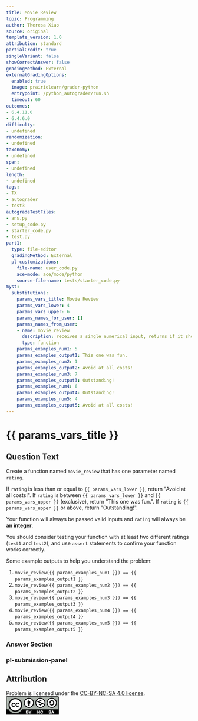 ```yaml
---
title: Movie Review
topic: Programming
author: Theresa Xiao
source: original
template_version: 1.0
attribution: standard
partialCredit: true
singleVariant: false
showCorrectAnswer: false
gradingMethod: External
externalGradingOptions:
  enabled: true
  image: prairielearn/grader-python
  entrypoint: /python_autograder/run.sh
  timeout: 60
outcomes:
- 6.4.11.0
- 6.4.6.0
difficulty:
- undefined
randomization:
- undefined
taxonomy:
- undefined
span:
- undefined
length:
- undefined
tags:
- TX
- autograder
- test3
autogradeTestFiles:
- ans.py
- setup_code.py
- starter_code.py
- test.py
part1:
  type: file-editor
  gradingMethod: External
  pl-customizations:
    file-name: user_code.py
    ace-mode: ace/mode/python
    source-file-name: tests/starter_code.py
myst:
  substitutions:
    params_vars_title: Movie Review
    params_vars_lower: 4
    params_vars_upper: 6
    params_names_for_user: []
    params_names_from_user:
    - name: movie_review
      description: receives a single numerical input, returns if it should be filtered
      type: function
    params_examples_num1: 5
    params_examples_output1: This one was fun.
    params_examples_num2: 1
    params_examples_output2: Avoid at all costs!
    params_examples_num3: 7
    params_examples_output3: Outstanding!
    params_examples_num4: 6
    params_examples_output4: Outstanding!
    params_examples_num5: 4
    params_examples_output5: Avoid at all costs!
---
```

# {{ params_vars_title }}

## Question Text

Create a function named `movie_review` that has one parameter named `rating`.

If `rating` is less than or equal to `{{ params_vars_lower }}`, return "Avoid at all costs!".
If `rating` is between `{{ params_vars_lower }}` and `{{ params_vars_upper }}` (exclusive), return "This one was fun.".
If `rating` is `{{ params_vars_upper }}` or above, return "Outstanding!".

Your function will always be passed valid inputs and `rating` will always be **an integer**.

You should consider testing your function with at least two different ratings (`test1` and `test2`), and use `assert` statements to confirm your function works correctly.

Some example outputs to help you understand the problem:

1. `movie_review({{ params_examples_num1 }}) == {{ params_examples_output1 }}`
1. `movie_review({{ params_examples_num2 }}) == {{ params_examples_output2 }}`
1. `movie_review({{ params_examples_num3 }}) == {{ params_examples_output3 }}`
1. `movie_review({{ params_examples_num4 }}) == {{ params_examples_output4 }}`
1. `movie_review({{ params_examples_num5 }}) == {{ params_examples_output5 }}`

### Answer Section

### pl-submission-panel

<pl-external-grader-results></pl-external-grader-results>
<pl-file-preview></pl-file-preview>

## Attribution

Problem is licensed under the [CC-BY-NC-SA 4.0 license](https://creativecommons.org/licenses/by-nc-sa/4.0/).<br> ![The Creative Commons 4.0 license requiring attribution-BY, non-commercial-NC, and share-alike-SA license.](https://raw.githubusercontent.com/firasm/bits/master/by-nc-sa.png)